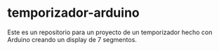 # temporizador-arduino
Este es un repositorio para un proyecto de un temporizador hecho con Arduino creando un display de 7 segmentos.
